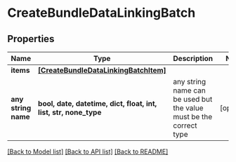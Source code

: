 # CreateBundleDataLinkingBatch


## Properties
Name | Type | Description | Notes
------------ | ------------- | ------------- | -------------
**items** | [**[CreateBundleDataLinkingBatchItem]**](CreateBundleDataLinkingBatchItem.md) |  | 
**any string name** | **bool, date, datetime, dict, float, int, list, str, none_type** | any string name can be used but the value must be the correct type | [optional]

[[Back to Model list]](../README.md#documentation-for-models) [[Back to API list]](../README.md#documentation-for-api-endpoints) [[Back to README]](../README.md)


